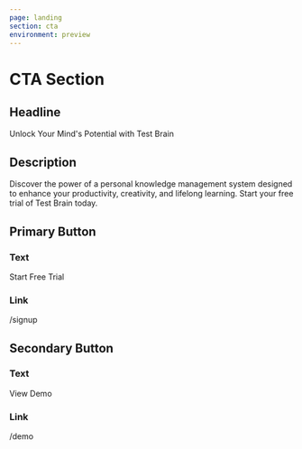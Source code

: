 ```yaml
---
page: landing
section: cta
environment: preview
---
```

# CTA Section

## Headline
Unlock Your Mind's Potential with Test Brain

## Description
Discover the power of a personal knowledge management system designed to enhance your productivity, creativity, and lifelong learning. Start your free trial of Test Brain today.

## Primary Button
### Text
Start Free Trial

### Link
/signup

## Secondary Button
### Text
View Demo

### Link
/demo
